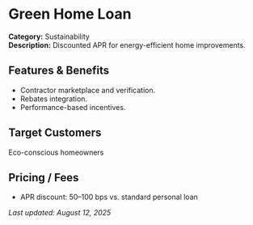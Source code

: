 # Green Home Loan

**Category:** Sustainability  
**Description:** Discounted APR for energy-efficient home improvements.

## Features & Benefits

- Contractor marketplace and verification.
- Rebates integration.
- Performance-based incentives.

## Target Customers
Eco-conscious homeowners

## Pricing / Fees

- APR discount: 50–100 bps vs. standard personal loan

_Last updated: August 12, 2025_
